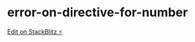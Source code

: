 # error-on-directive-for-number

[Edit on StackBlitz ⚡️](https://stackblitz.com/edit/error-on-directive-for-number)